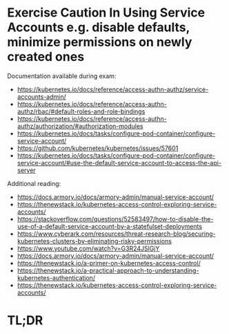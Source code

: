 # Exercise Caution In Using Service Accounts e.g. disable defaults, minimize permissions on newly created ones

Documentation available during exam:
* https://kubernetes.io/docs/reference/access-authn-authz/service-accounts-admin/
* https://kubernetes.io/docs/reference/access-authn-authz/rbac/#default-roles-and-role-bindings
* https://kubernetes.io/docs/reference/access-authn-authz/authorization/#authorization-modules
* https://kubernetes.io/docs/tasks/configure-pod-container/configure-service-account/
* https://github.com/kubernetes/kubernetes/issues/57601
* https://kubernetes.io/docs/tasks/configure-pod-container/configure-service-account/#use-the-default-service-account-to-access-the-api-server


Additional reading:
* https://docs.armory.io/docs/armory-admin/manual-service-account/
* https://thenewstack.io/kubernetes-access-control-exploring-service-accounts/
* https://stackoverflow.com/questions/52583497/how-to-disable-the-use-of-a-default-service-account-by-a-statefulset-deployments
* https://www.cyberark.com/resources/threat-research-blog/securing-kubernetes-clusters-by-eliminating-risky-permissions
* https://www.youtube.com/watch?v=G3R24JSlGjY
* https://docs.armory.io/docs/armory-admin/manual-service-account/
* https://thenewstack.io/a-primer-on-kubernetes-access-control/
* https://thenewstack.io/a-practical-approach-to-understanding-kubernetes-authentication/
* https://thenewstack.io/kubernetes-access-control-exploring-service-accounts/

# TL;DR
